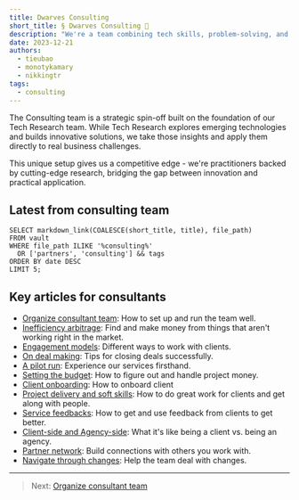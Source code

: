 ```yaml
---
title: Dwarves Consulting
short_title: § Dwarves Consulting 💼
description: "We're a team combining tech skills, problem-solving, and clear communication. We help businesses overcome challenges by finding root causes, creating practical solutions, and working closely with clients to implement them effectively."
date: 2023-12-21
authors:
  - tieubao
  - monotykamary
  - nikkingtr
tags:
  - consulting
---
```


The Consulting team is a strategic spin-off built on the foundation of our Tech Research team. While Tech Research explores emerging technologies and builds innovative solutions, we take those insights and apply them directly to real business challenges.

This unique setup gives us a competitive edge - we're practitioners backed by cutting-edge research, bridging the gap between innovation and practical application.

## Latest from consulting team

```dsql-list
SELECT markdown_link(COALESCE(short_title, title), file_path)
FROM vault
WHERE file_path ILIKE '%consulting%'
  OR ['partners', 'consulting'] && tags
ORDER BY date DESC
LIMIT 5;
```

## Key articles for consultants

- [Organize consultant team](build-consultant-team.md): How to set up and run the team well.
- [Inefficiency arbitrage](inefficiency-arbitrage.md): Find and make money from things that aren't working right in the market.
- [Engagement models](engagement-models.md): Different ways to work with clients.
- [On deal making](deal-making.md): Tips for closing deals successfully.
- [A pilot run](pilot-run.md): Experience our services firsthand.
- [Setting the budget](setting-the-budget.md): How to figure out and handle project money.
- [Client onboarding](client-onboarding.md): How to onboard client
- [Project delivery and soft skills](client-delivery.md): How to do great work for clients and get along with people.
- [Service feedbacks](service-feedbacks.md): How to get and use feedback from clients to get better.
- [Client-side and Agency-side](client-side-agency-side.md): What it's like being a client vs. being an agency.
- [Partner network](partners-network.md): Build connections with others you work with.
- [Navigate through changes](navigate/README.md): Help the team deal with changes.

---

> Next: [Organize consultant team](build-consultant-team.md)
